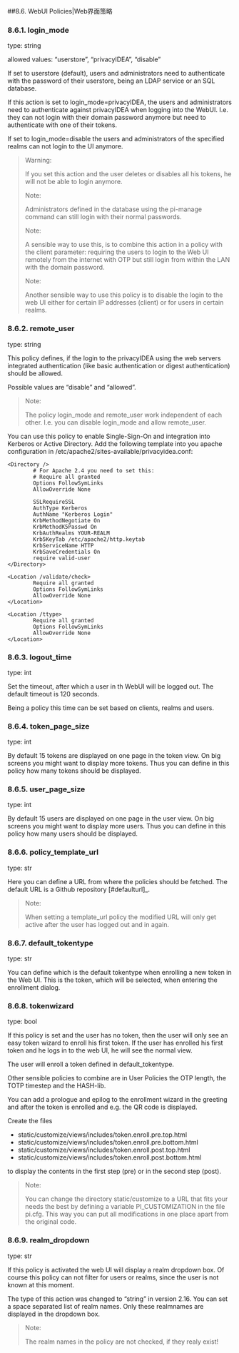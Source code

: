 ##8.6. WebUI Policies|Web界面策略

### 8.6.1. login_mode

type: string

allowed values: “userstore”, “privacyIDEA”, “disable”

If set to userstore (default), users and administrators need to authenticate with the password of their userstore, being an LDAP service or an SQL database.

If this action is set to login_mode=privacyIDEA, the users and administrators need to authenticate against privacyIDEA when logging into the WebUI. I.e. they can not login with their domain password anymore but need to authenticate with one of their tokens.

If set to login_mode=disable the users and administrators of the specified realms can not login to the UI anymore.

> Warning:
> 
> If you set this action and the user deletes or disables all his tokens, he will not be able to login anymore.
> 
> Note:
> 
> Administrators defined in the database using the pi-manage command can still login with their normal passwords.
> 
> Note:
> 
> A sensible way to use this, is to combine this action in a policy with the client parameter: requiring the users to login to the Web UI remotely from the internet with OTP but still login from within the LAN with the domain password.
> 
> Note:
> 
> Another sensible way to use this policy is to disable the login to the web UI either for certain IP addresses (client) or for users in certain realms.

### 8.6.2. remote_user

type: string

This policy defines, if the login to the privacyIDEA using the web servers integrated authentication (like basic authentication or digest authentication) should be allowed.

Possible values are “disable” and “allowed”.

> Note:
> 
> The policy login_mode and remote_user work independent of each other. I.e. you can disable login_mode and allow remote_user.

You can use this policy to enable Single-Sign-On and integration into Kerberos or Active Directory. Add the following template into you apache configuration in /etc/apache2/sites-available/privacyidea.conf:

```
<Directory />
        # For Apache 2.4 you need to set this:
        # Require all granted
        Options FollowSymLinks
        AllowOverride None

        SSLRequireSSL
        AuthType Kerberos
        AuthName "Kerberos Login"
        KrbMethodNegotiate On
        KrbMethodK5Passwd On
        KrbAuthRealms YOUR-REALM
        Krb5KeyTab /etc/apache2/http.keytab
        KrbServiceName HTTP
        KrbSaveCredentials On
        require valid-user
</Directory>

<Location /validate/check>
        Require all granted
        Options FollowSymLinks
        AllowOverride None
</Location>

<Location /ttype>
        Require all granted
        Options FollowSymLinks
        AllowOverride None
</Location>
```

### 8.6.3. logout_time

type: int

Set the timeout, after which a user in th WebUI will be logged out. The default timeout is 120 seconds.

Being a policy this time can be set based on clients, realms and users.

### 8.6.4. token_page_size

type: int

By default 15 tokens are displayed on one page in the token view. On big screens you might want to display more tokens. Thus you can define in this policy how many tokens should be displayed.

### 8.6.5. user_page_size

type: int

By default 15 users are displayed on one page in the user view. On big screens you might want to display more users. Thus you can define in this policy how many users should be displayed.

### 8.6.6. policy_template_url

type: str

Here you can define a URL from where the policies should be fetched. The default URL is a Github repository [#defaulturl]_.

> Note:
> 
> When setting a template_url policy the modified URL will only get active after the user has logged out and in again.

> [1]: https://github.com/privacyidea/policy-templates/.

### 8.6.7. default_tokentype

type: str

You can define which is the default tokentype when enrolling a new token in the Web UI. This is the token, which will be selected, when entering the enrollment dialog.

### 8.6.8. tokenwizard

type: bool

If this policy is set and the user has no token, then the user will only see an easy token wizard to enroll his first token. If the user has enrolled his first token and he logs in to the web UI, he will see the normal view.

The user will enroll a token defined in default_tokentype.

Other sensible policies to combine are in User Policies the OTP length, the TOTP timestep and the HASH-lib.

You can add a prologue and epilog to the enrollment wizard in the greeting and after the token is enrolled and e.g. the QR code is displayed.

Create the files

* static/customize/views/includes/token.enroll.pre.top.html
* static/customize/views/includes/token.enroll.pre.bottom.html
* static/customize/views/includes/token.enroll.post.top.html
* static/customize/views/includes/token.enroll.post.bottom.html

to display the contents in the first step (pre) or in the second step (post).

> Note:
> 
> You can change the directory static/customize to a URL that fits your needs the best by defining a variable PI_CUSTOMIZATION in the file pi.cfg. This way you can put all modifications in one place apart from the original code.

### 8.6.9. realm_dropdown

type: str

If this policy is activated the web UI will display a realm dropdown box. Of course this policy can not filter for users or realms, since the user is not known at this moment.

The type of this action was changed to “string” in version 2.16. You can set a space separated list of realm names. Only these realmnames are displayed in the dropdown box.

> Note:
> 
> The realm names in the policy are not checked, if they realy exist!